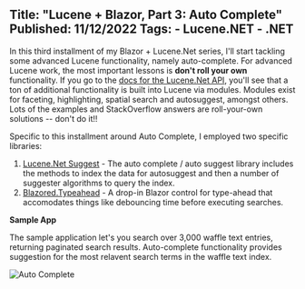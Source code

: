 Title: "Lucene + Blazor, Part 3: Auto Complete"
Published: 11/12/2022
Tags:
    - Lucene.NET
    - .NET
---
In this third installment of my Blazor + Lucene.Net series, I'll start tackling some advanced Lucene functionality, namely auto-complete. For advanced Lucene work, the most important lessons is <b>don't roll your own</b> functionality. If you go to the [docs for the Lucene.Net API](https://lucenenet.apache.org/docs/4.8.0-beta00007/api/Lucene.Net/overview.html), you'll see that a ton of additional functionality is built into Lucene via modules. Modules exist for faceting, highlighting, spatial search and autosuggest, amongst others. Lots of the examples and StackOverflow answers are roll-your-own solutions -- don't do it!!

Specific to this installment around Auto Complete, I employed two specific libraries:

1) [Lucene.Net Suggest](https://lucenenet.apache.org/docs/4.8.0-beta00007/api/Lucene.Net.Suggest/overview.html) - The auto complete / auto suggest library includes the methods to index the data for autosuggest and then a number of suggester algorithms to query the index.
2) [Blazored.Typeahead](https://github.com/Blazored/Typeahead) - A drop-in Blazor control for type-ahead that accomodates things like debouncing time before executing searches.

**Sample App**

The sample application let's you search over 3,000 waffle text entries, returning paginated search results. Auto-complete functionality provides suggestion for the most relavent search terms in the waffle text index.

![Auto Complete](https://s3.amazonaws.com/s3.beckshome.com/20221111-dotnet-lucene-auto-complete.jpeg)
